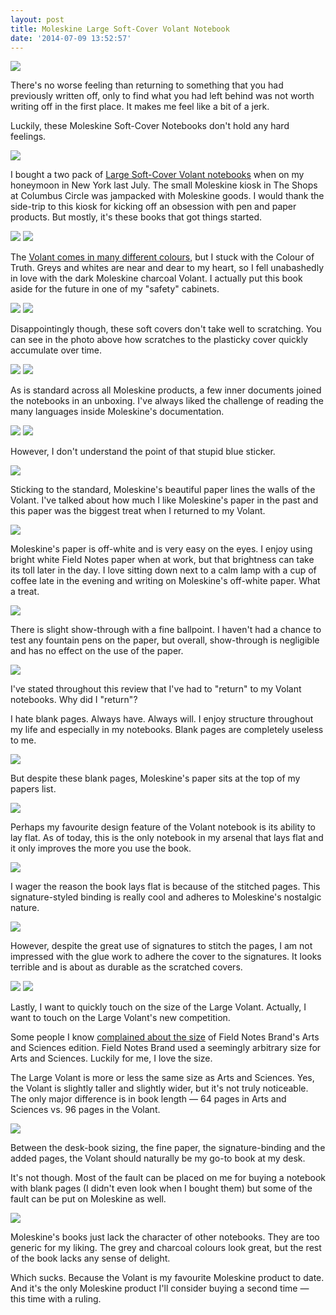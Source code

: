 ```yaml
---
layout: post
title: Moleskine Large Soft-Cover Volant Notebook
date: '2014-07-09 13:52:57'
---
```



![](http://static.thenewsprint.co/media/2014/Jul/P7060137.jpg)

There's no worse feeling than returning to something that you had previously written off, only to find what you had left behind was not worth writing off in the first place. It makes me feel like a bit of a jerk.

Luckily, these Moleskine Soft-Cover Notebooks don't hold any hard feelings. 

![](http://static.thenewsprint.co/media/2014/Jul/P7060209.jpg)

I bought a two pack of [Large Soft-Cover Volant notebooks](http://www.amazon.com/gp/product/8862933398/ref=as_li_qf_sp_asin_il_tl?ie=UTF8&camp=1789&creative=9325&creativeASIN=8862933398&linkCode=as2&tag=thenews02-20&linkId=WQABFZJ6TNESWJOX) when on my honeymoon in New York last July. The small Moleskine kiosk in The Shops at Columbus Circle was jampacked with Moleskine goods. I would thank the side-trip to this kiosk for kicking off an obsession with pen and paper products. But mostly, it's these books that got things started.

![](http://static.thenewsprint.co/media/2014/Jul/P7060202.jpg)
![](http://static.thenewsprint.co/media/2014/Jul/P7060201.jpg)

The [Volant comes in many different colours](http://shop.moleskine.com/en-us/notebooks-journals/volant/), but I stuck with the Colour of Truth. Greys and whites are near and dear to my heart, so I fell unabashedly in love with the dark Moleskine charcoal Volant. I actually put this book aside for the future in one of my "safety" cabinets.

![](http://static.thenewsprint.co/media/2014/Jul/P7060238.jpg)
![](http://static.thenewsprint.co/media/2014/Jul/P7060154.jpg)

Disappointingly though, these soft covers don't take well to scratching. You can see in the photo above how scratches to the plasticky cover quickly accumulate over time.

![](http://static.thenewsprint.co/media/2014/Jul/P7060217.jpg)
![](http://static.thenewsprint.co/media/2014/Jul/P7060224.jpg)

As is standard across all Moleskine products, a few inner documents joined the notebooks in an unboxing. I've always liked the challenge of reading the many languages inside Moleskine's documentation.

![](http://static.thenewsprint.co/media/2014/Jul/P7060228.jpg)
![](http://static.thenewsprint.co/media/2014/Jul/P7060234.jpg)

However, I don't understand the point of that stupid blue sticker.

![](http://static.thenewsprint.co/media/2014/Jul/P7060184.jpg)

Sticking to the standard, Moleskine's beautiful paper lines the walls of the Volant. I've talked about how much I like Moleskine's paper in the past and this paper was the biggest treat when I returned to my Volant. 

![](http://static.thenewsprint.co/media/2014/Jul/P7060175.jpg)

Moleskine's paper is off-white and is very easy on the eyes. I enjoy using bright white Field Notes paper when at work, but that brightness can take its toll later in the day. I love sitting down next to a calm lamp with a cup of coffee late in the evening and writing on Moleskine's off-white paper. What a treat.

![](http://static.thenewsprint.co/media/2014/Jul/P7060243.jpg)

There is slight show-through with a fine ballpoint. I haven't had a chance to test any fountain pens on the paper, but overall, show-through is negligible and has no effect on the use of the paper.

![](http://static.thenewsprint.co/media/2014/Jul/P7060147.jpg)

I've stated throughout this review that I've had to "return" to my Volant notebooks. Why did I "return"?

I hate blank pages. Always have. Always will. I enjoy structure throughout my life and especially in my notebooks. Blank pages are completely useless to me.

![](http://static.thenewsprint.co/media/2014/Jul/P7060252.jpg)

But despite these blank pages, Moleskine's paper sits at the top of my papers list.

![](http://static.thenewsprint.co/media/2014/Jul/P7060164.jpg)

Perhaps my favourite design feature of the Volant notebook is its ability to lay flat. As of today, this is the only notebook in my arsenal that lays flat and it only improves the more you use the book. 

![](http://static.thenewsprint.co/media/2014/Jul/P7060162.jpg)

I wager the reason the book lays flat is because of the stitched pages. This signature-styled binding is really cool and adheres to Moleskine's nostalgic nature. 

![](http://static.thenewsprint.co/media/2014/Jul/P7060190.jpg)

However, despite the great use of signatures to stitch the pages, I am not impressed with the glue work to adhere the cover to the signatures. It looks terrible and is about as durable as the scratched covers.

![](http://static.thenewsprint.co/media/2014/Jul/P7060188.jpg)
![](http://static.thenewsprint.co/media/2014/Jul/P7060170.jpg)

Lastly, I want to quickly touch on the size of the Large Volant. Actually, I want to touch on the Large Volant's new competition.

Some people I know [complained about the size](http://jwie.be/writing/field-notes-arts-sciences/) of Field Notes Brand's Arts and Sciences edition. Field Notes Brand used a seemingly arbitrary size for Arts and Sciences. Luckily for me, I love the size.

The Large Volant is more or less the same size as Arts and Sciences. Yes, the Volant is slightly taller and slightly wider, but it's not truly noticeable. The only major difference is in book length — 64 pages in Arts and Sciences vs. 96 pages in the Volant.

![](http://static.thenewsprint.co/media/2014/Jul/P7060158.jpg)

Between the desk-book sizing, the fine paper, the signature-binding and the added pages, the Volant should naturally be my go-to book at my desk.

It's not though. Most of the fault can be placed on me for buying a notebook with blank pages (I didn't even look when I bought them) but some of the fault can be put on Moleskine as well.

![](http://static.thenewsprint.co/media/2014/Jul/P7060211.jpg)

Moleskine's books just lack the character of other notebooks. They are too generic for my liking. The grey and charcoal colours look great, but the rest of the book lacks any sense of delight. 

Which sucks. Because the Volant is my favourite Moleskine product to date. And it's the only Moleskine product I'll consider buying a second time — this time with a ruling.